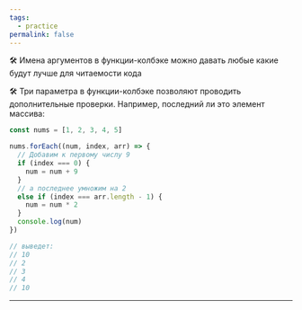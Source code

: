 ```yaml
---
tags:
  - practice
permalink: false
---
```


🛠 Имена аргументов в функции-колбэке можно давать любые какие будут лучше для читаемости кода

🛠 Три параметра в функции-колбэке позволяют проводить дополнительные проверки. Например, последний ли это элемент массива:

```js
const nums = [1, 2, 3, 4, 5]

nums.forEach((num, index, arr) => {
  // Добавим к первому числу 9
  if (index === 0) {
    num = num + 9
  }
  // а последнее умножим на 2
  else if (index === arr.length - 1) {
    num = num * 2
  }
  console.log(num)
})

// выведет:
// 10
// 2
// 3
// 4
// 10
```

---
